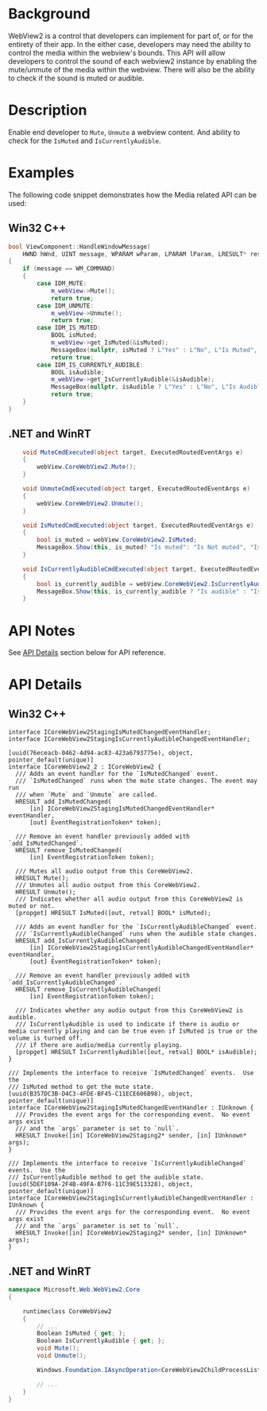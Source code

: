 # Background
WebView2 is a control that developers can implement for part of, or for the entirety of their app. In the either case, developers may need the ability to control the media within the webview's bounds. This API will allow developers to control the sound of each webview2 instance by enabling the mute/unmute of the media within the webview. There will also be the ability to check if the sound is muted or audible.

# Description
Enable end developer to `Mute`, `Unmute` a webview content. And ability to check for the `IsMuted` and `IsCurrentlyAudible`.

# Examples

The following code snippet demonstrates how the Media related API can be used:

## Win32 C++

```cpp
bool ViewComponent::HandleWindowMessage(
    HWND hWnd, UINT message, WPARAM wParam, LPARAM lParam, LRESULT* result)
{
    if (message == WM_COMMAND)
    {
        case IDM_MUTE:
            m_webView->Mute();
            return true;
        case IDM_UNMUTE:
            m_webView->Unmute();
            return true;
        case IDM_IS_MUTED:
            BOOL isMuted;
            m_webView->get_IsMuted(&isMuted);
            MessageBox(nullptr, isMuted ? L"Yes" : L"No", L"Is Muted", MB_OK);
            return true;
        case IDM_IS_CURRENTLY_AUDIBLE:
            BOOL isAudible;
            m_webView->get_IsCurrentlyAudible(&isAudible);
            MessageBox(nullptr, isAudible ? L"Yes" : L"No", L"Is Audible", MB_OK);
            return true;
    }
}
```

## .NET and WinRT

```c#
    void MuteCmdExecuted(object target, ExecutedRoutedEventArgs e)
    {
        webView.CoreWebView2.Mute();
    }

    void UnmuteCmdExecuted(object target, ExecutedRoutedEventArgs e)
    {
        webView.CoreWebView2.Unmute();
    }

    void IsMutedCmdExecuted(object target, ExecutedRoutedEventArgs e)
    {
        bool is_muted = webView.CoreWebView2.IsMuted;
        MessageBox.Show(this, is_muted? "Is muted": "Is Not muted", "Is Muted or Not");
    }

    void IsCurrentlyAudibleCmdExecuted(object target, ExecutedRoutedEventArgs e)
    {
        bool is_currently_audible = webView.CoreWebView2.IsCurrentlyAudible;
        MessageBox.Show(this, is_currently_audible ? "Is audible" : "Is not audible", "Is Currently Audible or Not");
    }
```

# API Notes

See [API Details](#api-details) section below for API reference.

# API Details

## Win32 C++

```IDL
interface ICoreWebView2StagingIsMutedChangedEventHandler;
interface ICoreWebView2StagingIsCurrentlyAudibleChangedEventHandler;

[uuid(76eceacb-0462-4d94-ac83-423a6793775e), object, pointer_default(unique)]
interface ICoreWebView2_2 : ICoreWebView2 {
  /// Adds an event handler for the `IsMutedChanged` event.
  /// `IsMutedChanged` runs when the mute state changes. The event may run 
  /// when `Mute` and `Unmute` are called.
  HRESULT add_IsMutedChanged(
      [in] ICoreWebView2StagingIsMutedChangedEventHandler* eventHandler,
      [out] EventRegistrationToken* token);

  /// Remove an event handler previously added with `add_IsMutedChanged`.
  HRESULT remove_IsMutedChanged(
      [in] EventRegistrationToken token);

  /// Mutes all audio output from this CoreWebView2.
  HRESULT Mute();
  /// Unmutes all audio output from this CoreWebView2.
  HRESULT Unmute();
  /// Indicates whether all audio output from this CoreWebView2 is muted or not.
  [propget] HRESULT IsMuted([out, retval] BOOL* isMuted);
  
  /// Adds an event handler for the `IsCurrentlyAudibleChanged` event.
  /// `IsCurrentlyAudibleChanged` runs when the audible state changes.
  HRESULT add_IsCurrentlyAudibleChanged(
      [in] ICoreWebView2StagingIsCurrentlyAudibleChangedEventHandler* eventHandler,
      [out] EventRegistrationToken* token);

  /// Remove an event handler previously added with `add_IsCurrentlyAudibleChanged`.
  HRESULT remove_IsCurrentlyAudibleChanged(
      [in] EventRegistrationToken token);
  
  /// Indicates whether any audio output from this CoreWebView2 is audible.
  /// IsCurrentlyAudible is used to indicate if there is audio or media currently playing and can be true even if IsMuted is true or the volume is turned off.
  /// if there are audio/media currently playing.
  [propget] HRESULT IsCurrentlyAudible([out, retval] BOOL* isAudible);
}

/// Implements the interface to receive `IsMutedChanged` events.  Use the
/// IsMuted method to get the mute state.
[uuid(B357DC3B-D4C3-4FDE-BF45-C11ECE606B98), object, pointer_default(unique)]
interface ICoreWebView2StagingIsMutedChangedEventHandler : IUnknown {
  /// Provides the event args for the corresponding event.  No event args exist
  /// and the `args` parameter is set to `null`.
  HRESULT Invoke([in] ICoreWebView2Staging2* sender, [in] IUnknown* args);
}

/// Implements the interface to receive `IsCurrentlyAudibleChanged` events.  Use the
/// IsCurrentlyAudible method to get the audible state.
[uuid(5DEF109A-2F4B-49FA-B7F6-11C39E513328), object, pointer_default(unique)]
interface ICoreWebView2StagingIsCurrentlyAudibleChangedEventHandler : IUnknown {
  /// Provides the event args for the corresponding event.  No event args exist
  /// and the `args` parameter is set to `null`.
  HRESULT Invoke([in] ICoreWebView2Staging2* sender, [in] IUnknown* args);
}
```

## .NET and WinRT

```c#
namespace Microsoft.Web.WebView2.Core
{

    runtimeclass CoreWebView2
    {
        // ...
        Boolean IsMuted { get; };
        Boolean IsCurrentlyAudible { get; };
        void Mute();
        void Unmute();

        Windows.Foundation.IAsyncOperation<CoreWebView2ChildProcessList> GetChildProcessesInfoAsync();

        // ...
    }
}
```
